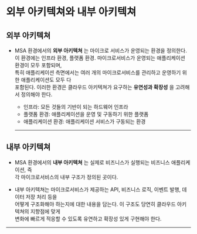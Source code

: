 # 외부 아키텍쳐와 내부 아키텍쳐

<h2>외부 아키텍쳐</h2>

- MSA 환경에서의 **외부 아키텍쳐** 는 마이크로 서비스가 운영되는 환경을 정의한다.  
   이 환경에는 인프라 환경, 플랫폼 환경. 마이크로서비스가 운영되는 애플리케이션 환경이 모두 포함되며,  
   특히 애플리케이션 측면에서는 여러 개의 마이크로서비스를 관리하고 운영하기 위한 애플리케이션도 모두 다  
   포함된다. 이러한 환경은 클라우드 아키텍쳐가 요구하는 **유연성과 확장성** 을 고려해서 정의해야 한다.

  - 인프라: 모든 것들의 기반이 되는 하드웨어 인프라
  - 플랫폼 환경: 애플리케이션을 운영 및 구동하기 위한 플랫폼
  - 애플리케이션 환경: 애플리케이션 서비스가 구동되는 환경
  <hr/>

<h2>내부 아키텍쳐</h2>

- MSA 환경에서의 **내부 아키텍쳐** 는 실제로 비즈니스가 실행되는 비즈니스 애플리케이션, 즉  
  각 마이크로서비스의 내부 구조가 정의된 곳이다.

- 내부 아키텍쳐는 마이크로서비스가 제공하는 API, 비즈니스 로직, 이벤트 발행, 데이터 저장 처리 등을  
  어떻게 구조화해야 하는지에 대한 내용을 담는다. 이 구조도 당연히 클라우드 아키텍쳐의 지향점에 맞게  
  변화에 빠르게 적응할 수 있도록 유연하고 확장성 있게 구현해야 한다.

<hr/>
